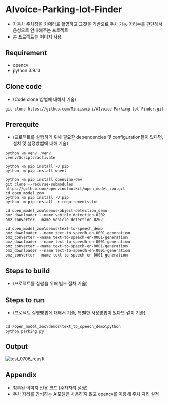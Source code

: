 # AIvoice-Parking-lot-Finder

* 자동차 주차장을 카메라로 촬영하고 그것을 기반으로 주차 가능 자리수를 판단해서 음성으로 안내해주는 프로젝트
* 본 프로젝트는 이미지 사용 

## Requirement
* opencv
* python 3.9.13

## Clone code

* (Code clone 방법에 대해서 기술)

```shell
git clone https://github.com/Miniismini/AIvoice-Parking-lot-Finder.git
```

## Prerequite

* (프로젝트를 실행하기 위해 필요한 dependencies 및 configuration들이 있다면, 설치 및 설정방법에 대해 기술)

```shell
python -m venv .venv
.venv/Scripts/activate

python -m pip install -U pip
python -m pip install wheel

python -m pip install openvino-dev
git clone --recurse-submodules https://github.com/openvinotoolkit/open_model_zoo.git
cd open_model_zoo
python -m pip install -U pip
python -m pip install -r requirements.txt

cd open_model_zoo\demos\object-detection_demo
omz_downloader --name vehicle-detection-0202
omz_converter --name vehicle-detection-0202

cd open_model_zoo\demos\text-to-speech_demo
omz_downloader --name text-to-speech-en-0001-generation
omz_converter --name text-to-speech-en-0001-generation
omz_downloader --name text-to-speech-en-0001-generation
omz_converter --name text-to-speech-en-0001-generation
omz_downloader --name text-to-speech-en-0001-generation
omz_converter --name text-to-speech-en-0001-generation

```

## Steps to build

* (프로젝트를 실행을 위해 빌드 절차 기술)


## Steps to run

* (프로젝트 실행방법에 대해서 기술, 특별한 사용방법이 있다면 같이 기술)

```shell

cd /open_model_zoo\demos\text_to_speech_demo\python
python parking.py 
```

## Output

![test_0706_reuslt](https://github.com/Miniismini/AIvoice-Parking-lot-Finder/assets/131587074/b2f1b43d-a0f5-4f10-8e1f-793589ecda90)





## Appendix

* 첨부된 이미지 전용 코드 (주차자리 설정)
* 주차 자리를 인식하는 AI모델은 사용하지 않고 opencv를 이용해 주차 자리 설정
